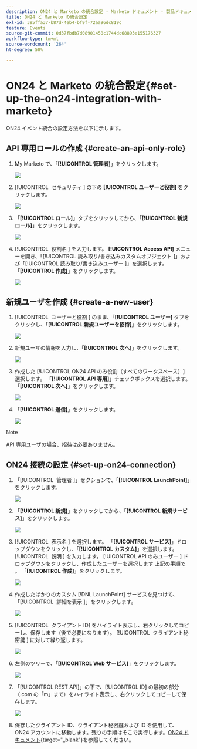```yaml
---
description: ON24 と Marketo の統合設定 - Marketo ドキュメント - 製品ドキュメント
title: ON24 と Marketo の統合設定
exl-id: 395ffa37-b87d-4eb4-bf9f-72aa96dc819c
feature: Events
source-git-commit: 0d37fbdb7d08901458c1744dc68893e155176327
workflow-type: tm+mt
source-wordcount: '264'
ht-degree: 50%

---
```


# ON24 と Marketo の統合設定{#set-up-the-on24-integration-with-marketo}

ON24 イベント統合の設定方法を以下に示します。

## API 専用ロールの作成 {#create-an-api-only-role}

1. My Marketo で、「**[!UICONTROL 管理者]**」をクリックします。

   ![](assets/set-up-the-on24-integration-with-marketo-1.png)

1. [!UICONTROL &#x200B; セキュリティ &#x200B;] の下の **[!UICONTROL ユーザーと役割]** をクリックします。

   ![](assets/set-up-the-on24-integration-with-marketo-2.png)

1. 「**[!UICONTROL ロール]**」タブをクリックしてから、「**[!UICONTROL 新規ロール]**」をクリックします。

   ![](assets/set-up-the-on24-integration-with-marketo-3.png)

1. [!UICONTROL &#x200B; 役割名 &#x200B;] を入力します。 **[!UICONTROL Access API]** メニューを開き、「[!UICONTROL &#x200B; 読み取り/書き込みカスタムオブジェクト &#x200B;]」および「[!UICONTROL &#x200B; 読み取り/書き込みユーザー &#x200B;]」を選択します。 「**[!UICONTROL 作成]**」をクリックします。

   ![](assets/set-up-the-on24-integration-with-marketo-4.png)

## 新規ユーザを作成 {#create-a-new-user}

1. [!UICONTROL &#x200B; ユーザーと役割 &#x200B;] のまま、「**[!UICONTROL ユーザー]** タブをクリックし、「**[!UICONTROL 新規ユーザーを招待]**」をクリックします。

   ![](assets/set-up-the-on24-integration-with-marketo-5.png)

1. 新規ユーザの情報を入力し、「**[!UICONTROL 次へ]**」をクリックします。

   ![](assets/set-up-the-on24-integration-with-marketo-6.png)

1. 作成した [!UICONTROL ON24 API のみ役割（すべてのワークスペース） &#x200B;] 選択します。 「**[!UICONTROL API 専用]**」チェックボックスを選択します。「**[!UICONTROL 次へ]**」をクリックします。

   ![](assets/set-up-the-on24-integration-with-marketo-7.png)

1. 「**[!UICONTROL 送信]**」をクリックします。

   ![](assets/set-up-the-on24-integration-with-marketo-8.png)

>[!NOTE]
>
>API 専用ユーザの場合、招待は必要ありません。

## ON24 接続の設定 {#set-up-on24-connection}

1. 「[!UICONTROL &#x200B; 管理者 &#x200B;]」セクションで、「**[!UICONTROL LaunchPoint]**」をクリックします。

   ![](assets/set-up-the-on24-integration-with-marketo-9.png)

1. 「**[!UICONTROL 新規]**」をクリックしてから、「**[!UICONTROL 新規サービス]**」をクリックします。

   ![](assets/set-up-the-on24-integration-with-marketo-10.png)

1. [!UICONTROL &#x200B; 表示名 &#x200B;] を選択します。 「**[!UICONTROL サービス]**」ドロップダウンをクリックし、「**[!UICONTROL カスタム]**」を選択します。[!UICONTROL &#x200B; 説明 &#x200B;] を入力します。 [!UICONTROL API のみユーザー &#x200B;] ドロップダウンをクリックし、作成したユーザーを選択します [ 上記の手順で ](#create-a-new-user)。 「**[!UICONTROL 作成]**」をクリックします。

   ![](assets/set-up-the-on24-integration-with-marketo-11.png)

1. 作成したばかりのカスタム [!DNL LaunchPoint] サービスを見つけて、「[!UICONTROL &#x200B; 詳細を表示 &#x200B;]」をクリックします。

   ![](assets/set-up-the-on24-integration-with-marketo-12.png)

1. [!UICONTROL &#x200B; クライアント ID] をハイライト表示し、右クリックしてコピーし、保存します（後で必要になります）。 [!UICONTROL &#x200B; クライアント秘密鍵 &#x200B;] に対して繰り返します。

   ![](assets/set-up-the-on24-integration-with-marketo-13.png)

1. 左側のツリーで、「**[!UICONTROL Web サービス]**」をクリックします。

   ![](assets/set-up-the-on24-integration-with-marketo-14.png)

1. 「[!UICONTROL REST API]」の下で、[!UICONTROL ID] の最初の部分（.com の「m」まで）をハイライト表示し、右クリックしてコピーして保存します。

   ![](assets/set-up-the-on24-integration-with-marketo-15.png)

1. 保存したクライアント ID、クライアント秘密鍵および ID を使用して、ON24 アカウントに移動します。残りの手順はそこで実行します。[ON24 ドキュメント](https://support.on24.com/hc/ja-jp/articles/21420762650523-Data-Integration-Setup-Instructions-When-Using-Marketo-Registration-Option-1){target="_blank"}を参照してください。
